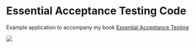 # Essential Acceptance Testing Code

Example application to accompany my book [Essential Acceptance Testing](https://leanpub.com/essential_acceptance_testing/)

![](https://s3.amazonaws.com/titlepages.leanpub.com/essential_acceptance_testing/bookpage?1363123988)